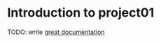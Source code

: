 # Introduction to project01

TODO: write [great documentation](http://jacobian.org/writing/what-to-write/)
